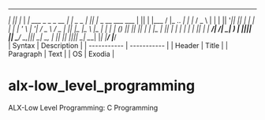   _  _     _____                      _           _____  _                        _  _    _____ 
 _| || |_  |  ___|  ___   _   _  _ __ | |_  _   _ |_   _|| |__   _ __   ___   ___ | || |  |___ / 
|_  ..  _| | |_    / _ \ | | | || '__|| __|| | | |  | |  | '_ \ | '__| / _ \ / _ \| || |_   |_ \ 
|_      _| |  _|  | (_) || |_| || |   | |_ | |_| |  | |  | | | || |   |  __/|  __/|__   _| ___) |
  |_||_|   |_|     \___/  \__,_||_|    \__| \__, |  |_|  |_| |_||_|    \___| \___|   |_|  |____/ 
                                            |___/                                                
| Syntax      | Description |
| ----------- | ----------- |
| Header      | Title       |
| Paragraph   | Text        |
| OS          | Exodia      |

# alx-low_level_programming
ALX-Low Level Programming: C Programming
